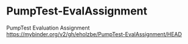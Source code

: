 # PumpTest-EvalAssignment
PumpTest Evaluation Assignment
https://mybinder.org/v2/gh/eholzbe/PumpTest-EvalAssignment/HEAD
